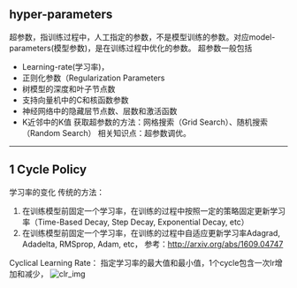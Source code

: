 

## hyper-parameters
超参数，指训练过程中，人工指定的参数，不是模型训练的参数。对应model-parameters(模型参数)，是在训练过程中优化的参数。
超参数一般包括
- Learning-rate(学习率)，
- 正则化参数（Regularization Parameters
- 树模型的深度和叶子节点数
- 支持向量机中的C和核函数参数
- 神经网络中的隐藏层节点数、层数和激活函数
- K近邻中的K值
获取超参数的方法：网格搜索（Grid Search）、随机搜索（Random Search）
相关知识点：超参数调优。


---

## 1 Cycle Policy

学习率的变化
传统的方法：
1. 在训练模型前固定一个学习率，在训练的过程中按照一定的策略固定更新学习率（Time-Based Decay, Step Decay, Exponential Decay, etc）
2. 在训练模型前固定一个学习率，在训练的过程中自适应更新学习率Adagrad, Adadelta, RMSprop, Adam, etc， 参考：http://arxiv.org/abs/1609.04747

Cyclical Learning Rate：
指定学习率的最大值和最小值，1个cycle包含一次lr增加和减少，
![clr_img](https://iconof.com/static/5077dd3668a084c1059abce622ab4310/07975/clr.png)

